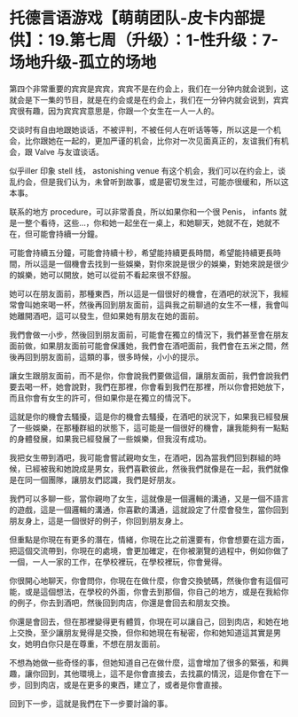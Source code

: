 # 托德言语游戏【萌萌团队-皮卡内部提供】：19.第七周（升级）：1-性升级：7-场地升级-孤立的场地

第四个非常重要的宾宾是宾宾，宾宾不是在约会上，我们在一分钟内就会说到，这就会是下一集的节目，就是在约会或是在约会上，我们在一分钟内就会说到，宾宾宾很有趣，因为宾宾宾意思是，你跟一个女生在一人一人的。

交谈时有自由地跟她谈话，不被评判，不被任何人在听话等等，所以这是一个机会，比你跟她在一起的，更加严谨的机会，比你对一次见面真正的，友谊我们有机会，跟 Valve 与友谊谈话。

似乎iller 印象 stell 线， astonishing venue 有这个机会，我们可以在约会上，谈乱约会，但是我们认为，未曾听到故事，或是密切发生过，可能亦很缓和，所以这本事。

联系的地方 procedure，可以非常善良，所以如果你和一个很 Penis， infants 就是一整个看待，这些…，你和她一起坐在一桌上，和她聊天，她就不在，她就不在，但可能會持續一分鐘。

可能會持續五分鐘，可能會持續十秒，希望能持續更長時間，希望能持續更長時間，所以這是一個機會去找到一些娛樂，對你來說是很少的娛樂，對她來說是很少的娛樂，她可以開放，她可以從前不看起來很不舒服。

她可以在朋友面前，那種東西，所以這是一個很好的機會，在酒吧的狀況下，我經常會叫她來喝一杯，然後再回到朋友面前，這與我之前聊過的女生不一樣，我會叫她離開酒吧，這可以發生，但如果她有朋友在她的面前。

我們會做一小步，然後回到朋友面前，可能會在獨立的情況下，我們甚至會在朋友面前做，如果朋友面前可能會保護她，我們會在酒吧面前，我們會在五米之間，然後再回到朋友面前，這類的事，很多時候，小小的提示。

讓女生跟朋友面前，而不是你，你會說我們要做這個，讓朋友面前，我們會說我們要去喝一杯，她會說對，我們在那裡，你會看到我們在那裡，所以你會把她放下，而且你會有女生的許可，但如果你是在獨立的情況下。

這就是你的機會去騷擾，這是你的機會去騷擾，在酒吧的狀況下，如果我已經發展了一些娛樂，在那種群組的狀態下，這可能是一個很好的機會，讓我能夠有一點點的身體發展，如果我已經發展了一些娛樂，但我沒有成功。

我把女生帶到酒吧，我可能會嘗試親吻女生，在酒吧，因為當我們回到群組的時候，已經被我和她說成是男女，我們喜歡彼此，然後我們就像是在一起，我們就像是在同一個團隊，讓朋友們認識，我們是好朋友。

我們可以多聊一些，當你親吻了女生，這就像是一個邏輯的溝通，又是一個不語言的遊戲，這是一個邏輯的溝通，你喜歡的溝通，這就設定了什麼會發生，當你回到朋友身上，這是一個很好的例子，你回到朋友身上。

但重點是你現在有更多的潛在，情緒，你現在比之前還要有，你會想要在這方面，把這個交流帶到，你現在的處境，會更加確定，在你被瀏覽的過程中，例如你做了一個，一人一家的工作，在學校裡玩，在學校裡玩，你會覺得。

你很開心地聊天，你會問你，你現在在做什麼，你會交換號碼，然後你會有這個可能，或是這個想法，在學校的外面，你會去到那個，你自己的地方，或是在我給你的例子，你去到酒吧，然後回到肉店，你還是會回去和朋友交換。

你還是會回去，但在那裡變得更有體質，你現在可以讓自己，回到肉店，和她在地上交換，至少讓朋友覺得是交換，但你和她現在有秘密，你和她知道這其實是男女，她明白你只是在尊重，不想在朋友面前。

不想為她做一些奇怪的事，但她知道自己在做什麼，這會增加了很多的緊張，和興趣，讓你回到，其他環境上，這不是你會直接去，去找贏的情況，這是你會在下一步，回到肉店，或是在更多的東西，建立了，或者是你會直接。

回到下一步，這就是我們在下一步要討論的事。